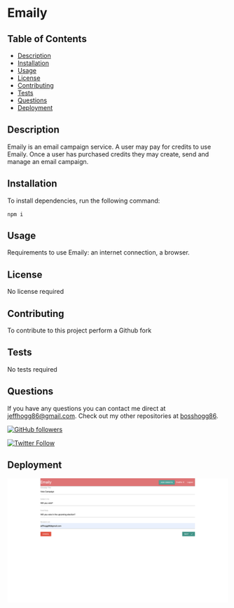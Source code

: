 # Emaily

## Table of Contents

- [Description](#description)
- [Installation](#installation)
- [Usage](#usage)
- [License](#license)
- [Contributing](#contributing)
- [Tests](#tests)
- [Questions](#questions)
- [Deployment](#deployment)

## Description

Emaily is an email campaign service. A user may pay for credits to use Emaily. Once a user has purchased credits they may create, send and manage an email campaign.

## Installation

To install dependencies, run the following command:

```
npm i
```

## Usage

Requirements to use Emaily: an internet connection, a browser.

## License

No license required

## Contributing

To contribute to this project perform a Github fork

## Tests

No tests required

## Questions

If you have any questions you can contact me direct at <jeffhogg86@gmail.com>. Check out my other repositories at [bosshogg86](https://github.com/bosshogg86).

[![GitHub followers](https://img.shields.io/github/followers/bosshogg86.svg?style=social&label=Follow)](https://github.com/bosshogg86)

[![Twitter Follow](https://img.shields.io/twitter/follow/JeffHogg86.svg?style=social)](https://twitter.com/JeffHogg86)

## Deployment

[![Screenshot](client/src/assets/screenshot.png)](https://emaily-hogg.herokuapp.com/ 'Fit-Track')
